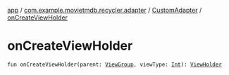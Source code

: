 [app](../../index.md) / [com.example.movietmdb.recycler.adapter](../index.md) / [CustomAdapter](index.md) / [onCreateViewHolder](./on-create-view-holder.md)

# onCreateViewHolder

`fun onCreateViewHolder(parent: `[`ViewGroup`](https://developer.android.com/reference/android/view/ViewGroup.html)`, viewType: `[`Int`](https://kotlinlang.org/api/latest/jvm/stdlib/kotlin/-int/index.html)`): `[`ViewHolder`](../../com.example.movietmdb.recycler.holder/-view-holder/index.md)